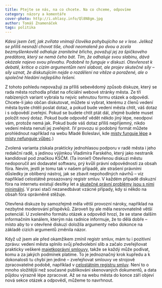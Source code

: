 ```yaml
---
title: Ptejte se nás, na co chcete. Na co chceme, odpovíme
category: názory a komentáře
cover-photo: http://i.ohlasy.info/Ql8N8gm.jpg
author: Tomáš Znamenáček
tags: politika
---
```


*Kdesi jsem četl, jak zvířata vnímají člověka pohybujícího se v lese. Jelikož se příliš nesnaží chovat tiše, chodí neomaleně po dvou a zcela bezmyšlenkovitě odhaluje zranitelné břicho, považují jej za špičkového predátora, který se nemá čeho bát. Tím, že odhaluje svou slabinu, dává okázale najevo svou převahu. Podobně to funguje v diskuzi. Otevřenost k debatě, kritice a cizím argumentům není slabost, ale projev skutečné síly – síly uznat, že diskutujícím nejde o rozdělení na vítěze a poražené, ale o společné hledání nejlepšího řešení.*

Z tohoto pohledu nepovažuji za příliš sebevědomý způsob diskuze, který se rada města rozhodla přidat na oficiální webové stránky města. Ze tří nabízených variant vybrala tu nejvíc sehnutou formu otázek a odpovědí. Chcete-li jako občan diskutovat, můžete si vybrat, kterému z členů vedení města byste chtěli poslat dotaz, a pokud bude vedení města chtít, váš dotaz i s odpovědí zveřejní. Pokud se budete chtít ptát dál, zřejmě budete muset položit nový dotaz. Pokud bude odpověď vědět někdo jiný lépe, neodpoví vám, protože nemá jak. Pokud bude váš dotaz příliš nepříjemný, nikdo vedení města nenutí jej zveřejnit. (V provozu si podobný formát můžete prohlédnout například na webu Mladé Boleslavi, kde [místy funguje lépe](http://www.mb-net.cz/diskuze/index.asp?k=914&r=901&p1=81) a [místy nefunguje vůbec](http://www.mb-net.cz/diskuze/index.asp?k=901&r=901&p1=81).)

Zvolená varianta získala prakticky jednohlasou podporu v radě města i jeho redakční radě, s jedinou výjimkou Vladimíra Farského, který jako nestraník kandidoval pod značkou KSČM. (Ta ironie!) Otevřenou diskuzi městu nedoporučil ani dodavatel softwaru, prý kvůli právní odpovědnosti za obsah fóra. Nevím, jestli je tomu tak v našem případě, ale strašení právními důsledky je oblíbený nástroj, jak se zbavit nepohodlných návrhů – viz například celostátně prosazovaný registr smluv. V každém případě diskuzní fóra na internetu existují desítky let a [skutečné právní problémy jsou s nimi minimální](http://www.lupa.cz/clanky/kdo-ma-odpovednost-za-prispevky-v-internetovych-diskusich/). V praxi stačí nezanedbávat vzácné případy, kdy si někdo na obsah fóra oprávněně stěžuje.

Otevřená diskuze by samozřejmě měla větší provozní nároky, například na nezbytné moderování příspěvků. Zároveň by ale měla nesrovnatelně větší potenciál. U zvoleného formátu otázek a odpovědí hrozí, že se stane dalším informačním kanálem, kterým nás radnice informuje, že to dělá dobře – místo aby to v otevřené diskuzi doložila argumenty nebo dokonce na základě cizích argumentů změnila názor.

Když už jsem ale před okamžikem zmínil registr smluv, mám tu i pozitivní zprávu: vedení města splnilo svůj předvolební slib a začalo zveřejňovat prakticky veškeré [majetkoprávní smlouvy](http://boskovice.cz/majetkopravni-smlouvy/ds-1455), takže se každý může podívat, komu a za jakých podmínek platíme. To je jednoznačný krok kupředu a k dokonalosti tu chybí jen jediné – zveřejňovat smlouvy ve strojově zpracovatelné podobě, například v [celostátním registru smluv](https://portal.gov.cz/portal/rejstriky/data/10013/). Není to o mnoho složitější než současné publikování skenovaných dokumentů, a data půjdou výrazně lépe zpracovat. Až se na webu města do konce září objeví nová sekce otázek a odpovědí, můžeme to navrhnout.
